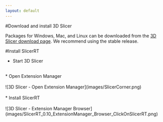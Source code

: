 ```yaml
---
layout: default
---
```

#Download and install 3D Slicer

Packages for Windows, Mac, and Linux can be downloaded from the [3D Slicer download page](http://download.slicer.org/). We recommend using the stable release.

#Install SlicerRT

*   Start 3D Slicer
<br>
*   Open Extension Manager
<br><br>
![3D Slicer - Open Extension Manager](images/SlicerCorner.png)
<br><br>
*   Install SlicerRT
<br><br>
![3D Slicer - Extension Manager Browser](images/SlicerRT_0.10_ExtensionManager_Browser_ClickOnSlicerRT.png)
